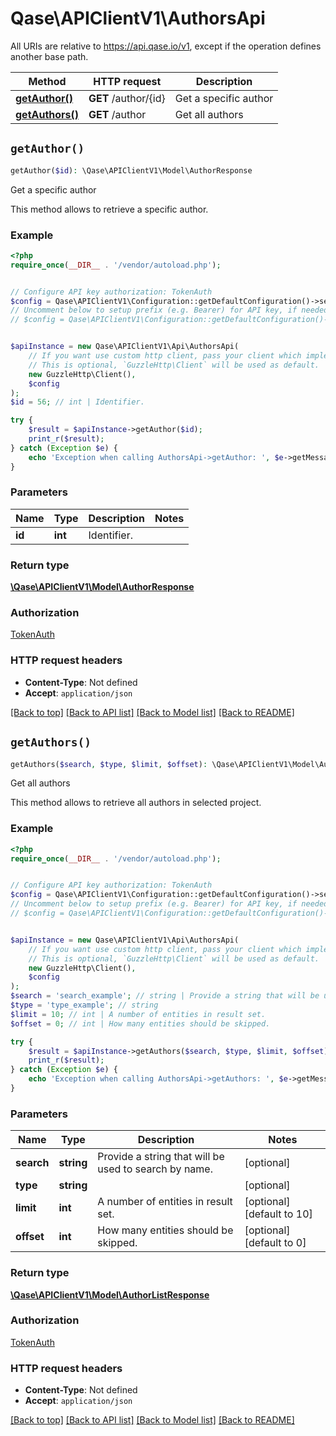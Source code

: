 # Qase\APIClientV1\AuthorsApi

All URIs are relative to https://api.qase.io/v1, except if the operation defines another base path.

| Method | HTTP request | Description |
| ------------- | ------------- | ------------- |
| [**getAuthor()**](AuthorsApi.md#getAuthor) | **GET** /author/{id} | Get a specific author |
| [**getAuthors()**](AuthorsApi.md#getAuthors) | **GET** /author | Get all authors |


## `getAuthor()`

```php
getAuthor($id): \Qase\APIClientV1\Model\AuthorResponse
```

Get a specific author

This method allows to retrieve a specific author.

### Example

```php
<?php
require_once(__DIR__ . '/vendor/autoload.php');


// Configure API key authorization: TokenAuth
$config = Qase\APIClientV1\Configuration::getDefaultConfiguration()->setApiKey('Token', 'YOUR_API_KEY');
// Uncomment below to setup prefix (e.g. Bearer) for API key, if needed
// $config = Qase\APIClientV1\Configuration::getDefaultConfiguration()->setApiKeyPrefix('Token', 'Bearer');


$apiInstance = new Qase\APIClientV1\Api\AuthorsApi(
    // If you want use custom http client, pass your client which implements `GuzzleHttp\ClientInterface`.
    // This is optional, `GuzzleHttp\Client` will be used as default.
    new GuzzleHttp\Client(),
    $config
);
$id = 56; // int | Identifier.

try {
    $result = $apiInstance->getAuthor($id);
    print_r($result);
} catch (Exception $e) {
    echo 'Exception when calling AuthorsApi->getAuthor: ', $e->getMessage(), PHP_EOL;
}
```

### Parameters

| Name | Type | Description  | Notes |
| ------------- | ------------- | ------------- | ------------- |
| **id** | **int**| Identifier. | |

### Return type

[**\Qase\APIClientV1\Model\AuthorResponse**](../Model/AuthorResponse.md)

### Authorization

[TokenAuth](../../README.md#TokenAuth)

### HTTP request headers

- **Content-Type**: Not defined
- **Accept**: `application/json`

[[Back to top]](#) [[Back to API list]](../../README.md#endpoints)
[[Back to Model list]](../../README.md#models)
[[Back to README]](../../README.md)

## `getAuthors()`

```php
getAuthors($search, $type, $limit, $offset): \Qase\APIClientV1\Model\AuthorListResponse
```

Get all authors

This method allows to retrieve all authors in selected project.

### Example

```php
<?php
require_once(__DIR__ . '/vendor/autoload.php');


// Configure API key authorization: TokenAuth
$config = Qase\APIClientV1\Configuration::getDefaultConfiguration()->setApiKey('Token', 'YOUR_API_KEY');
// Uncomment below to setup prefix (e.g. Bearer) for API key, if needed
// $config = Qase\APIClientV1\Configuration::getDefaultConfiguration()->setApiKeyPrefix('Token', 'Bearer');


$apiInstance = new Qase\APIClientV1\Api\AuthorsApi(
    // If you want use custom http client, pass your client which implements `GuzzleHttp\ClientInterface`.
    // This is optional, `GuzzleHttp\Client` will be used as default.
    new GuzzleHttp\Client(),
    $config
);
$search = 'search_example'; // string | Provide a string that will be used to search by name.
$type = 'type_example'; // string
$limit = 10; // int | A number of entities in result set.
$offset = 0; // int | How many entities should be skipped.

try {
    $result = $apiInstance->getAuthors($search, $type, $limit, $offset);
    print_r($result);
} catch (Exception $e) {
    echo 'Exception when calling AuthorsApi->getAuthors: ', $e->getMessage(), PHP_EOL;
}
```

### Parameters

| Name | Type | Description  | Notes |
| ------------- | ------------- | ------------- | ------------- |
| **search** | **string**| Provide a string that will be used to search by name. | [optional] |
| **type** | **string**|  | [optional] |
| **limit** | **int**| A number of entities in result set. | [optional] [default to 10] |
| **offset** | **int**| How many entities should be skipped. | [optional] [default to 0] |

### Return type

[**\Qase\APIClientV1\Model\AuthorListResponse**](../Model/AuthorListResponse.md)

### Authorization

[TokenAuth](../../README.md#TokenAuth)

### HTTP request headers

- **Content-Type**: Not defined
- **Accept**: `application/json`

[[Back to top]](#) [[Back to API list]](../../README.md#endpoints)
[[Back to Model list]](../../README.md#models)
[[Back to README]](../../README.md)
